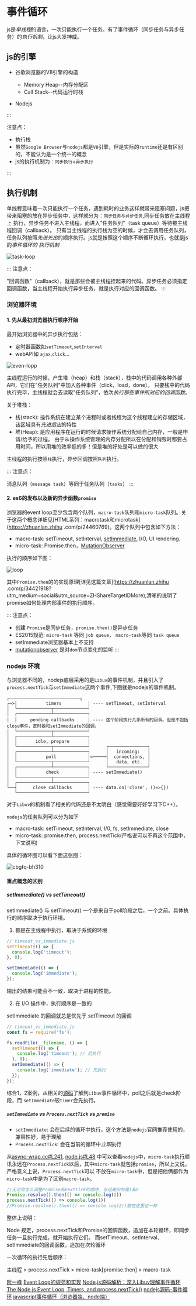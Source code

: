 # 事件循环

js是*单线程*的语言，一次只能执行一个任务。有了事件循环（同步任务与异步任务）的*执行机制*，让js大发神威。

## js的引擎

+ 谷歌浏览器的V8引擎的构造
  + Memory Heap--内存分配区
  + Call Stack--代码运行时栈

+ Nodejs

:::

注意点：

+ 执行栈
+ 虽然`Google Browser`与`nodejs`都是`V8`引擎，但是实际的`runtime`还是有区别的，不能认为是一个统一的概念
+ js的执行机制为：`同步执行`+`异步执行`

:::


## 执行机制

单线程意味着一次只能执行一个任务，遇到耗时的业务这样就带来阻塞问题，js把带来阻塞的放在异步任务中，这样就分为：`同步任务与异步任务`,同步任务放在主线程上
执行，异步任务不进入主线程，而进入"任务队列"（task queue）等待被主线程回调（callback）。
只有当主线程的执行栈为空的时候，才会去调用任务队列，任务队列按照*先进先出*的顺序执行。js就是按照这个顺序不断循环执行，也就是js的*事件循环的
执行机制*

![task-loop](https://img14.360buyimg.com/devfe/jfs/t1/22000/30/947/125791/5c0e2ffbE32dc43ab/57a69433a6bddd93.png)

:::
注意点：

"回调函数"（callback），就是那些会被主线程挂起来的代码。异步任务必须指定回调函数，当主线程开始执行异步任务，就是执行对应的回调函数。
:::

### 浏览器环境

#### 1. 先从最初浏览器执行顺序开始

最开始浏览器中的异步执行包括：

+ 定时器函数如`setTimeout`,`setInterval`
+ webAPI如 `ajax`,`click`...

![even-lopp](https://www.ruanyifeng.com/blogimg/asset/2014/bg2014100802.png)

主线程运行的时候，产生堆（heap）和栈（stack），栈中的代码调用各种外部API，它们在"任务队列"中加入各种事件（click，load，done）。
只要栈中的代码执行完毕，主线程就会去读取"任务队列"，依次*执行那些事件所对应的回调函数*。

关于堆栈：

+ 栈(stack): 操作系统在建立某个进程时或者线程为这个线程建立的存储区域，该区域具有*先进后出*的特性
+ 堆(Heap): 是应用程序在运行的时候请求操作系统分配给自己内存，一般是申请/给予的过程。
由于从操作系统管理的内存分配所以在分配和销毁时都要占用时间，所以用堆的效率低的多！但是堆的好处是可以做的很大

主线程的执行按照`栈`执行，异步回调按照`队列`执行。

:::
注意点：

消息队列（`message task`）等同于任务队列（`tasks`）
:::

#### 2. es6的发布以及新的异步函数`promise`

浏览器的event loop至少包含两个队列，`macro-task`队列和`micro-task`队列。关于这两个概念详细见[HTML系列：macrotask和microtask](https://zhuanlan.zhihu
.com/p/24460769)。这两个队列中包含如下方法：

+ macro-task: setTimeout, setInterval,
[setImmediate](https://developer.mozilla.org/zh-CN/docs/Web/API/Window/setImmediate), I/O, UI rendering.
+ micro-task: Promise.then，[MutationObserver](https://developer.mozilla.org/zh-CN/docs/Web/API/MutationObserver)

执行的顺序如下图：

![loop](https://img11.360buyimg.com/devfe/jfs/t1/9098/16/8553/85027/5c0e42e2E14f06ba2/5cffa76c9069263a.png)

其中`Promise.then`的的实现原理[详见这篇文章](https://zhuanlan.zhihu
.com/p/34421918?utm_medium=social&utm_source=ZHShareTargetIDMore),清晰的说明了promise如何处理内部事件的执行顺序。

:::
注意点：
+ 创建 `Promise`是同步任务，`promise.then()`是异步任务
+ ES2015规范: `micro-task` 等同 `job queue`， `macro-task`等同 `task queue`
+ setImmediate浏览器基本上不支持
+ [mutationobserver](https://dom.spec.whatwg.org/#mutationobserver) 是对`dom`节点变化的监听
:::


### nodejs 环境

与浏览器不同的，nodejs底层采用的是`Libuv`的事件机制，并且引入了`process.nextTick`与`setImmediate`这两个事件,下图就是nodejs的事件机制。

```
┌───────────────────────────┐
┌─>│           timers          │ ---- setTimeout, setInterval
│  └─────────────┬─────────────┘
│  ┌─────────────┴─────────────┐
│  │     pending callbacks     │ ---- 这个阶段执行几乎所有的回调。但是不包括close事件，定时器和setImmediate的回调。
│  └─────────────┬─────────────┘
│  ┌─────────────┴─────────────┐
│  │       idle, prepare       │
│  └─────────────┬─────────────┘      ┌───────────────┐
│  ┌─────────────┴─────────────┐      │   incoming:   │
│  │           poll            │<─────┤  connections, │
│  └─────────────┬─────────────┘      │   data, etc.  │
│  ┌─────────────┴─────────────┐      └───────────────┘
│  │           check           │ ---- setImmediate()
│  └─────────────┬─────────────┘
│  ┌─────────────┴─────────────┐
└──┤      close callbacks      │ ---- data.on('close', ()=>{})
   └───────────────────────────┘
```
对于`Libuv`的机制看了相关的代码还是不太明白（感觉需要好好学习下C++）。

`nodejs`的任务队列可以分为如下

+ macro-task:  setTimeout, setInterval, I/0, fs, setImmediate, close
+ micro-task:  promise.then, process.nextTick(严格说可以不再这个范围中，下文说明)

具体的循环图可以看下面这张图：

![cbgfq-bh310](https://img14.360buyimg.com/devfe/jfs/t1/15384/30/1113/265651/5c0f54fbE36cd3b5e/65f486d238601311.png)

#### 重点概念的区别

##### setImmediate() vs setTimeout()

setImmediate() 与 setTimeout() 一个是来自于poll阶段之后，一个之前。具体执行的顺序取决于执行环境。

1. 都是在主线程中执行，取决于系统的环境

```js
// timeout_vs_immediate.js
setTimeout(() => {
  console.log('timeout');
}, 0);

setImmediate(() => {
  console.log('immediate');
});
```
输出的结果可能会不一致，取决于进程的性能。

2. 在 I/O 操作中，执行顺序是一致的

setImmediate 的回调就总是优先于 setTimeout 的回调

```js
// timeout_vs_immediate.js
const fs = require('fs');

fs.readFile(__filename, () => {
  setTimeout(() => {
    console.log('timeout'); // 后执行
  }, 0);
  setImmediate(() => {
    console.log('immediate'); // 先执行
  });
});
```

综合1，2案例，从相关的[源码](https://github.com/libuv/libuv/blob/v1.x/src/unix/core.c#L350)了解到`Libuv`事件循环中，poll之后就是check阶段，而
`setImmediate`较`timer`会先执行。

##### `setImmediate` vs `Process.nextTick` vs `promise`

+ `setImmediate`: 会在后续的循环中执行，这个方法是`nodejs`官网推荐使用的，兼容性好，易于理解
+ `Process.nextTick`: 会在当前的循环中*立即*执行

从[async-wrap.cc#L241](https://github.com/nodejs/node/blob/32f6098eef/src/async-wrap.cc#L241), [node.js#L48](https://github.com/nodejs/node/blob/32f6098eef/src/node.js#L48)
中可以查看`nodejs`中，`micro-task`执行顺讯永远在`Process.nextTick`以后，其中`micro-task`就包括`promise`，所以上文说，严格意义上说，`Process.nextTick`可以
不放在`micro-task`中，但是把他俩都作为`micro-task`中是为了区别`macro-task`。

```js
//无论你怎么调整Promise和nextTick的顺序，永远输出的是1和2
Promise.resolve().then(() => console.log(2))
process.nextTick(() => console.log(1))
//Promise.resolve().then(() => console.log(2))放在这里也一样
```

整体上说明：

Node 规定，process.nextTick和Promise的回调函数，追加在本轮循环，即同步任务一旦执行完成，就开始执行它们。
而setTimeout、setInterval、setImmediate的回调函数，追加在次轮循环

一次循环的执行先后顺序：

主线程 > process.nextTick > micro-task[promise.then] > macro-task

[阮一峰](http://www.ruanyifeng.com/blog/2014/10/event-loop.html)
[Event Loop的规范和实现](https://juejin.im/post/5a6155126fb9a01cb64edb45?utm_source=gold_browser_extension#heading-1)
[Node.js源码解析：深入Libuv理解事件循环](https://zhuanlan.zhihu.com/p/35039878)
[The Node.js Event Loop, Timers, and process.nextTick()](https://nodejs.org/en/docs/guides/event-loop-timers-and-nexttick/)
[nodejs源码-事件循环](https://yjhjstz.gitbooks.io/deep-into-node/content/chapter5/chapter5-1.html)
[javascript事件循环（浏览器端、node端）](https://juejin.im/post/5c0cb3acf265da61362248f3)
